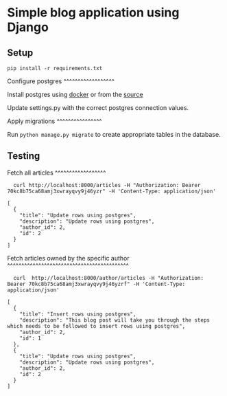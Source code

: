 Simple blog application using Django
====================================

Setup
-----

```
pip install -r requirements.txt
```

Configure postgres
^^^^^^^^^^^^^^^^^^

Install postgres using [docker](https://docs.docker.com/samples/library/postgres/) or from the [source](https://www.postgresql.org/download/)

Update settings.py with the correct postgres connection values.

Apply migrations
^^^^^^^^^^^^^^^^

Run `python manage.py migrate` to create appropriate tables in the database.

Testing
-------

Fetch all articles
^^^^^^^^^^^^^^^^^^

```
  curl http://localhost:8000/articles -H "Authorization: Bearer 70kc8b75ca68amj3xwrayqvy9j46yzr" -H 'Content-Type: application/json'
```

```
[
  {
    "title": "Update rows using postgres",
    "description": "Update rows using postgres",
    "author_id": 2,
    "id": 2
  }
]
```

Fetch articles owned by the specific author
^^^^^^^^^^^^^^^^^^^^^^^^^^^^^^^^^^^^^^^^^^^

```
  curl  http://localhost:8000/author/articles -H "Authorization: Bearer 70kc8b75ca68amj3xwrayqvy9j46yzrf" -H 'Content-Type: application/json'
```

```
[
  {
    "title": "Insert rows using postgres",
    "description": "This blog post will take you through the steps which needs to be followed to insert rows using postgres",                       
    "author_id": 2,
    "id": 1
  },
  {
    "title": "Update rows using postgres",
    "description": "Update rows using postgres",
    "author_id": 2,
    "id": 2
  }
]
```
